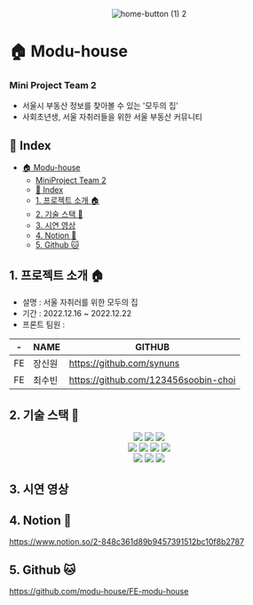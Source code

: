 <div style="text-align: center">

![home-button (1) 2](https://user-images.githubusercontent.com/107169675/219062514-234d8a52-0602-4dfa-ab5e-ba5a9f62789e.png)

</div>


# :house: Modu-house

###  Mini Project Team 2

- 서울시 부동산 정보를 찾아볼 수 있는 '모두의 집'
- 사회초년생, 서울 자취러들을 위한 서울 부동산 커뮤니티

## :jigsaw: Index

- [:house: Modu-house](#-modu-house)
    - [MiniProject Team 2](#miniproject-team-2)
  - [:jigsaw: Index](#-index)
  - [1. 프로젝트 소개 :house:](#1-프로젝트-소개-)
  - [2. 기술 스택 :hammer:](#2-기술-스택-)
  - [3. 시연 영상](#4-시연-영상)
  - [4. Notion :notebook_with_decorative_cover:](#8-notion-)
  - [5. Github :cat:](#9-github-)

## 1. 프로젝트 소개 :house:
- 설명 : 서울 자취러를 위한 모두의 집
- 기간 : 2022.12.16 ~ 2022.12.22
- 프론트 팀원 : <br>

| -   | NAME   | GITHUB                               |
| --- | ------ | ------------------------------------ |
| FE  | 장신원 | https://github.com/synuns            |
| FE  | 최수빈 | https://github.com/123456soobin-choi |


## 2. 기술 스택 :hammer:

<div align=center>
<img src="https://img.shields.io/badge/html5-E34F26?style=for-the-badge&logo=html5&logoColor=white">
<img src="https://img.shields.io/badge/css-1572B6?style=for-the-badge&logo=css3&logoColor=white">
<img src="https://img.shields.io/badge/styled components-DB7093?style=for-the-badge&logo=styledcomponents&logoColor=black">  
<br />
<img src="https://img.shields.io/badge/javascript-F7DF1E?style=for-the-badge&logo=javascript&logoColor=black">
<img src="https://img.shields.io/badge/react-61DAFB?style=for-the-badge&logo=react&logoColor=black">
<img src="https://img.shields.io/badge/redux-E34F26?style=for-the-badge&logo=redux&logoColor=white">
<img src="https://img.shields.io/badge/reduxjs/toolkit-1572B6?style=for-the-badge&logo=reduxjs&logoColor=white">
<br />
<img src="https://img.shields.io/badge/axios-FCC624?style=for-the-badge&logo=axios&logoColor=black">
<img src="https://img.shields.io/badge/amazon s3-E34F26?style=for-the-badge&logo=amazons3&logoColor=white">
<img src="https://img.shields.io/badge/vite-DD0031?style=for-the-badge&logo=vite&logoColor=white">


<br>
</div>

## 3. 시연 영상


## 4. Notion :notebook_with_decorative_cover:

https://www.notion.so/2-848c361d89b9457391512bc10f8b2787

## 5. Github :cat:

https://github.com/modu-house/FE-modu-house
